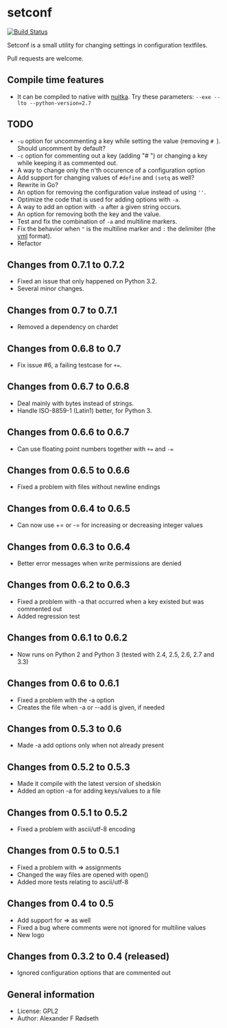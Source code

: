 setconf
=========

[![Build Status](https://travis-ci.org/xyproto/setconf.svg?branch=master)](https://travis-ci.org/xyproto/setconf)

Setconf is a small utility for changing settings in configuration textfiles.

Pull requests are welcome.


Compile time features
---------------------
* It can be compiled to native with <a href="http://nuitka.net/">nuitka</a>. Try these parameters: `--exe --lto --python-version=2.7`


TODO
----
* `-u` option for uncommenting a key while setting the value (removing `# `). Should uncomment by default?
* `-c` option for commenting out a key (adding "# ") or changing a key while keeping it as commented out.
* A way to change only the n'th occurence of a configuration option
* Add support for changing values of `#define` and `(setq` as well?
* Rewrite in Go?
* An option for removing the configuration value instead of using `''`.
* Optimize the code that is used for adding options with `-a`.
* A way to add an option with `-a` after a given string occurs.
* An option for removing both the key and the value.
* Test and fix the combination of `-a` and multiline markers.
* Fix the behavior when `"` is the multiline marker and `:` the delimiter (the [yml](https://fdik.org/yml/) format).
* Refactor

Changes from 0.7.1 to 0.7.2
---------------------------
* Fixed an issue that only happened on Python 3.2.
* Several minor changes.

Changes from 0.7 to 0.7.1
-------------------------
* Removed a dependency on chardet

Changes from 0.6.8 to 0.7
-------------------------
* Fix issue #6, a failing testcase for `+=`.

Changes from 0.6.7 to 0.6.8
---------------------------
* Deal mainly with bytes instead of strings.
* Handle ISO-8859-1 (Latin1) better, for Python 3.

Changes from 0.6.6 to 0.6.7
---------------------------
* Can use floating point numbers together with `+=` and `-=`

Changes from 0.6.5 to 0.6.6
---------------------------
* Fixed a problem with files without newline endings

Changes from 0.6.4 to 0.6.5
---------------------------
* Can now use += or -= for increasing or decreasing integer values

Changes from 0.6.3 to 0.6.4
---------------------------
* Better error messages when write permissions are denied

Changes from 0.6.2 to 0.6.3
---------------------------
* Fixed a problem with -a that occurred when a key existed but was commented out
* Added regression test

Changes from 0.6.1 to 0.6.2
---------------------------
* Now runs on Python 2 and Python 3 (tested with 2.4, 2.5, 2.6, 2.7 and 3.3)

Changes from 0.6 to 0.6.1
-------------------------
* Fixed a problem with the -a option
* Creates the file when -a or --add is given, if needed

Changes from 0.5.3 to 0.6
-------------------------
* Made -a add options only when not already present

Changes from 0.5.2 to 0.5.3
---------------------------
* Made it compile with the latest version of shedskin
* Added an option -a for adding keys/values to a file

Changes from 0.5.1 to 0.5.2
---------------------------
* Fixed a problem with ascii/utf-8 encoding

Changes from 0.5 to 0.5.1
-------------------------
* Fixed a problem with => assignments
* Changed the way files are opened with open()
* Added more tests relating to ascii/utf-8

Changes from 0.4 to 0.5
-----------------------
* Add support for => as well
* Fixed a bug where comments were not ignored for multiline values
* New logo

Changes from 0.3.2 to 0.4 (released)
------------------------------------
* Ignored configuration options that are commented out


General information
-------------------

* License: GPL2
* Author: Alexander F Rødseth


